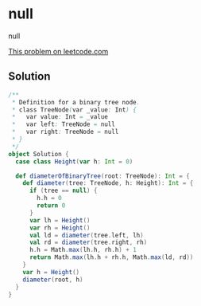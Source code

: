 # null

null

[This problem on leetcode.com](https://leetcode.com/problems/diameter-of-binary-tree)

## Solution

```scala
/**
 * Definition for a binary tree node.
 * class TreeNode(var _value: Int) {
 *   var value: Int = _value
 *   var left: TreeNode = null
 *   var right: TreeNode = null
 * }
 */
object Solution {
  case class Height(var h: Int = 0)

  def diameterOfBinaryTree(root: TreeNode): Int = {
    def diameter(tree: TreeNode, h: Height): Int = {
      if (tree == null) {
        h.h = 0
        return 0
      }
      var lh = Height()
      var rh = Height()
      val ld = diameter(tree.left, lh)
      val rd = diameter(tree.right, rh)
      h.h = Math.max(lh.h, rh.h) + 1
      return Math.max(lh.h + rh.h, Math.max(ld, rd))
    }
    var h = Height()
    diameter(root, h)
  }
}
```
